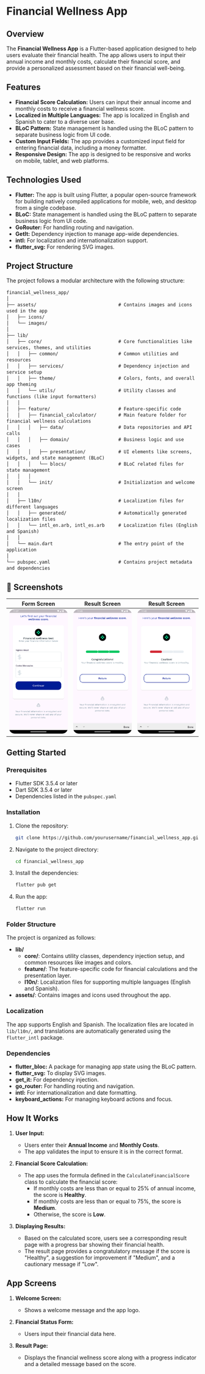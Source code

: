 
# Financial Wellness App

## Overview

The **Financial Wellness App** is a Flutter-based application designed to help users evaluate their financial health. The app allows users to input their annual income and monthly costs, calculate their financial score, and provide a personalized assessment based on their financial well-being.

## Features

- **Financial Score Calculation:** Users can input their annual income and monthly costs to receive a financial wellness score.
- **Localized in Multiple Languages:** The app is localized in English and Spanish to cater to a diverse user base.
- **BLoC Pattern:** State management is handled using the BLoC pattern to separate business logic from UI code.
- **Custom Input Fields:** The app provides a customized input field for entering financial data, including a money formatter.
- **Responsive Design:** The app is designed to be responsive and works on mobile, tablet, and web platforms.

## Technologies Used

- **Flutter:** The app is built using Flutter, a popular open-source framework for building natively compiled applications for mobile, web, and desktop from a single codebase.
- **BLoC:** State management is handled using the BLoC pattern to separate business logic from UI code.
- **GoRouter:** For handling routing and navigation.
- **GetIt:** Dependency injection to manage app-wide dependencies.
- **intl:** For localization and internationalization support.
- **flutter_svg:** For rendering SVG images.

## Project Structure
The project follows a modular architecture with the following structure:

```
financial_wellness_app/
│
├── assets/                              # Contains images and icons used in the app
│   ├── icons/
│   └── images/
│
├── lib/
│   ├── core/                            # Core functionalities like services, themes, and utilities
│   │   ├── common/                      # Common utilities and resources
│   │   ├── services/                    # Dependency injection and service setup
│   │   ├── theme/                       # Colors, fonts, and overall app theming
│   │   └── utils/                       # Utility classes and functions (like input formatters)
│   │
│   ├── feature/                         # Feature-specific code
│   │   ├── financial_calculator/        # Main feature folder for financial wellness calculations
│   │   │   ├── data/                    # Data repositories and API calls
│   │   │   ├── domain/                  # Business logic and use cases
│   │   │   ├── presentation/            # UI elements like screens, widgets, and state management (BLoC)
│   │   │   └── blocs/                   # BLoC related files for state management
│   │   │
│   │   └── init/                        # Initialization and welcome screen
│   │
│   ├── l10n/                            # Localization files for different languages
│   │   ├── generated/                   # Automatically generated localization files
│   │   └── intl_en.arb, intl_es.arb     # Localization files (English and Spanish)
│   │
│   └── main.dart                        # The entry point of the application
│
└── pubspec.yaml                         # Contains project metadata and dependencies
```

## 📸 Screenshots

| Form Screen | Result Screen | Result Screen |
|-------------|--------------|----------------|
| <img src="assets/screenshots/1.png" width="200"/> | <img src="assets/screenshots/3.png" width="200"/> | <img src="assets/screenshots/2.png" width="200"/> |

## Getting Started

### Prerequisites

- Flutter SDK 3.5.4 or later
- Dart SDK 3.5.4 or later
- Dependencies listed in the `pubspec.yaml`

### Installation

1. Clone the repository:
   ```bash
   git clone https://github.com/yourusername/financial_wellness_app.git
   ```

2. Navigate to the project directory:
   ```bash
   cd financial_wellness_app
   ```

3. Install the dependencies:
   ```bash
   flutter pub get
   ```

4. Run the app:
   ```bash
   flutter run
   ```

### Folder Structure

The project is organized as follows:

- **lib/**
  - **core/**: Contains utility classes, dependency injection setup, and common resources like images and colors.
  - **feature/**: The feature-specific code for financial calculations and the presentation layer.
  - **l10n/**: Localization files for supporting multiple languages (English and Spanish).
- **assets/**: Contains images and icons used throughout the app.

### Localization

The app supports English and Spanish. The localization files are located in `lib/l10n/`, and translations are automatically generated using the `flutter_intl` package.

### Dependencies

- **flutter_bloc:** A package for managing app state using the BLoC pattern.
- **flutter_svg:** To display SVG images.
- **get_it:** For dependency injection.
- **go_router:** For handling routing and navigation.
- **intl:** For internationalization and date formatting.
- **keyboard_actions:** For managing keyboard actions and focus.

## How It Works

1. **User Input:** 
   - Users enter their **Annual Income** and **Monthly Costs**.
   - The app validates the input to ensure it is in the correct format.

2. **Financial Score Calculation:**
   - The app uses the formula defined in the `CalculateFinancialScore` class to calculate the financial score:
     - If monthly costs are less than or equal to 25% of annual income, the score is **Healthy**.
     - If monthly costs are less than or equal to 75%, the score is **Medium**.
     - Otherwise, the score is **Low**.

3. **Displaying Results:**
   - Based on the calculated score, users see a corresponding result page with a progress bar showing their financial health.
   - The result page provides a congratulatory message if the score is "Healthy", a suggestion for improvement if "Medium", and a cautionary message if "Low".

## App Screens

1. **Welcome Screen:**
   - Shows a welcome message and the app logo.

2. **Financial Status Form:**
   - Users input their financial data here.

3. **Result Page:**
   - Displays the financial wellness score along with a progress indicator and a detailed message based on the score.